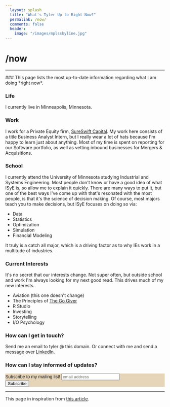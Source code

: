 ```yaml
---
  layout: splash
  title: "What's Tyler Up to Right Now?"
  permalink: /now/
  comments: false
  header:
    image: "/images/mplsskyline.jpg"
---
```

# /now
<hr>
### This page lists the most up-to-date information regarding what I am doing *right now*.

### Life

I currently live in Minneapolis, Minnesota.

### Work

I work for a Private Equity firm, <a href="https://sureswiftcapital.com">SureSwift Capital</a>. My work here consists
of a title Business Analyst Intern, but I really wear a lot of hats because I'm happy to learn just about anything. Most of my time
is spent on reporting for our Software portfolio, as well as vetting inbound businesses for Mergers & Acquisitions.

### School

I currently attend the University of Minnesota studying Industrial and Systems Engineering. Most people don't know or have
a good idea of what ISyE is, so allow me to explain it quickly. There are many ways to put it, but one of the best ways I've come
up with that's resonated with the most people, is that it's the science of decision making. Of course, most majors teach you to make decisions,
but ISyE focuses on doing so via:

* Data
* Statistics
* Optimization
* Simulation
* Financial Modeling

It truly is a catch all major, which is a driving factor as to why IEs work in a multitude of industries.

### Current Interests

It's no secret that our interests change. Not super often, but outside school and work I'm always looking for my next good read. This drives
much of my new interests.

* Aviation (this one doesn't change)
* The Principles of <a href="https://thegogiver.com">The Go Giver</a>
* R Studio
* Investing
* Storytelling
* I/O Psychology

### How can I get in touch?

Send me an email to tyler @ this domain. Or connect with me and send a message over [LinkedIn](https://www.linkedin.com/in/tylerrrouze/).

### How can I stay informed of updates?

<!-- Begin Mailchimp Signup Form -->
<link href="//cdn-images.mailchimp.com/embedcode/slim-10_7.css" rel="stylesheet" type="text/css">
<style type="text/css">
	#mc_embed_signup{background:#E6D5B9;  font:14px Helvetica,Arial,sans-serif; }
	/* Add your own Mailchimp form style overrides in your site stylesheet or in this style block.
	   We recommend moving this block and the preceding CSS link to the HEAD of your HTML file. */
</style>
<div id="mc_embed_signup">
<form action="https://tylerrouze.us20.list-manage.com/subscribe/post?u=2999b5cece1fa6ee3e6af9a37&amp;id=3addec2a8e" method="post" id="mc-embedded-subscribe-form" name="mc-embedded-subscribe-form" class="validate" target="_blank" novalidate>
    <div id="mc_embed_signup_scroll">
	<label for="mce-EMAIL">Subscribe to my mailing list!</label>
	<input type="email" value="" name="EMAIL" class="email" id="mce-EMAIL" placeholder="email address" required>
    <!-- real people should not fill this in and expect good things - do not remove this or risk form bot signups-->
    <div style="position: absolute; left: -5000px;" aria-hidden="true"><input type="text" name="b_2999b5cece1fa6ee3e6af9a37_3addec2a8e" tabindex="-1" value=""></div>
    <div class="clear"><input type="submit" value="Subscribe" name="subscribe" id="mc-embedded-subscribe" class="button"></div>
    </div>
</form>
</div>

<!--End mc_embed_signup-->

<hr>
This page in inspiration from <a href="https://medium.com/@mikevardy/why-i-joined-the-now-page-movement-830b1b43fdf6">this article</a>.
